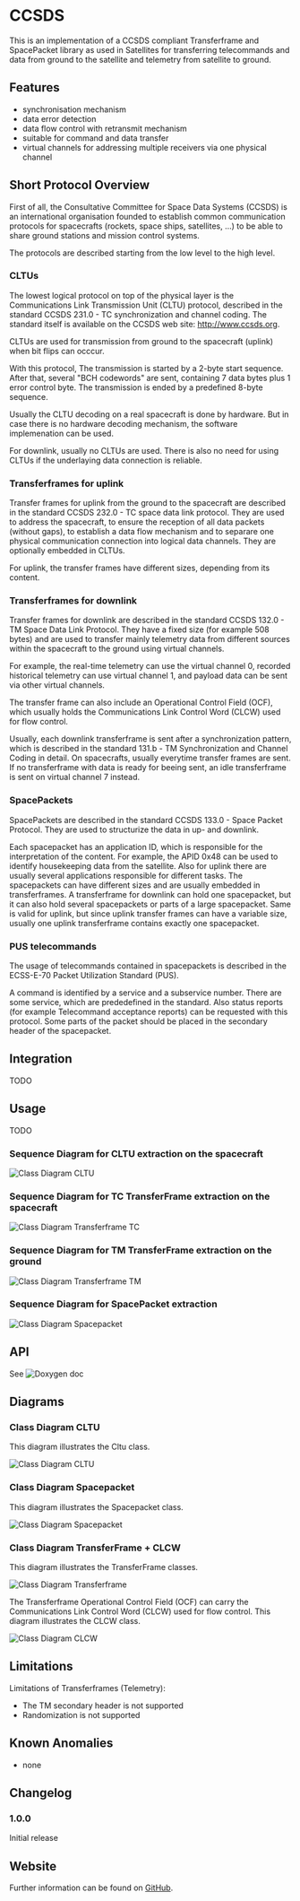 # CCSDS

This is an implementation of a CCSDS compliant Transferframe and SpacePacket library as used in Satellites for transferring telecommands and data from ground to the satellite and telemetry from satellite to ground. 

## Features

* synchronisation mechanism
* data error detection
* data flow control with retransmit mechanism
* suitable for command and data transfer
* virtual channels for addressing multiple receivers via one physical channel

## Short Protocol Overview

First of all, the Consultative Committee for Space Data Systems (CCSDS) is an international organisation founded to establish common communication protocols for spacecrafts (rockets, space ships, satellites, ...) to be able to share ground stations and mission control systems. 

The protocols are described starting from the low level to the high level. 

### CLTUs

The lowest logical protocol on top of the physical layer is the Communications Link Transmission Unit (CLTU) protocol, described in the standard CCSDS 231.0 - TC synchronization and channel coding. The standard itself is available on the CCSDS web site: http://www.ccsds.org. 

CLTUs are used for transmission from ground to the spacecraft (uplink) when bit flips can occcur. 

With this protocol, The transmission is started by a 2-byte start sequence. After that, several "BCH codewords" are sent, containing 7 data bytes plus 1 error control byte. The transmission is ended by a predefined 8-byte sequence.

Usually the CLTU decoding on a real spacecraft is done by hardware. But in case there is no hardware decoding mechanism, the software implemenation can be used. 

For downlink, usually no CLTUs are used. There is also no need for using CLTUs if the underlaying data connection is reliable.   

### Transferframes for uplink

Transfer frames for uplink from the ground to the spacecraft are described in the standard CCSDS 232.0 - TC space data link protocol. They are used to address the spacecraft, to ensure the reception of all data packets (without gaps), to establish a data flow mechanism and to separare one physical communication connection into logical data channels. They are optionally embedded in CLTUs.

For uplink, the transfer frames have different sizes, depending from its content. 

### Transferframes for downlink

Transfer frames for downlink are described in the standard CCSDS 132.0 - TM Space Data Link Protocol. They have a fixed size (for example 508 bytes) and are used to transfer mainly telemetry data from different sources within the spacecraft to the ground using virtual channels. 

For example, the real-time telemetry can use the virtual channel 0, recorded historical telemetry can use virtual channel 1, and payload data can be sent via other virtual channels. 

The transfer frame can also include an Operational Control Field (OCF), which usually holds the Communications Link Control Word (CLCW) used for flow control.

Usually, each downlink transferframe is sent after a synchronization pattern, which is described in the standard 131.b - TM Synchronization and Channel Coding in detail. On spacecrafts, usually everytime transfer frames are sent. If no transferframe with data is ready for beeing sent, an idle transferframe is sent on virtual channel 7 instead.  


### SpacePackets

SpacePackets are described in the standard CCSDS 133.0 - Space Packet Protocol. They are used to structurize the data in up- and downlink.

Each spacepacket has an application ID, which is responsible for the interpretation of the content. For example, the APID 0x48 can be used to identify housekeeping data from the satellite. Also for uplink there are usually several applications responsible for different tasks. The spacepackets can have different sizes and are usually embedded in transferframes. A transferframe for downlink can hold one spacepacket, but it can also hold several spacepackets or parts of a large spacepacket. Same is valid for uplink, but since uplink transfer frames can have a variable size, usually one uplink transferframe contains exactly one spacepacket.


### PUS telecommands

The usage of telecommands contained in spacepackets is described in the ECSS-E-70 Packet Utilization Standard (PUS). 

A command is identified by a service and a subservice number. There are some service, which are prededefined in the standard. Also status reports (for example Telecommand acceptance reports) can be requested with this protocol. Some parts of the packet should be placed in the secondary header of the spacepacket.  


## Integration

TODO


## Usage

TODO



### Sequence Diagram for CLTU extraction on the spacecraft

![Class Diagram CLTU](doc/sequence_diagram_cltu.png)


### Sequence Diagram for TC TransferFrame extraction on the spacecraft

![Class Diagram Transferframe TC](doc/sequence_diagram_transferframe_tc.png)


### Sequence Diagram for TM TransferFrame extraction on the ground

![Class Diagram Transferframe TM](doc/sequence_diagram_transferframe_tm.png)


### Sequence Diagram for SpacePacket extraction

![Class Diagram Spacepacket](doc/sequence_diagram_spacepacket.png)



## API

See ![Doxygen doc](doc/html/)


## Diagrams

### Class Diagram CLTU

This diagram illustrates the Cltu class.

![Class Diagram CLTU](doc/class_diagram_cltu.png)


### Class Diagram Spacepacket

This diagram illustrates the Spacepacket class.

![Class Diagram Spacepacket](doc/class_diagram_spacepacket.png)


### Class Diagram TransferFrame + CLCW

This diagram illustrates the TransferFrame classes.

![Class Diagram Transferframe](doc/class_diagram_transferframe.png)

The Transferframe Operational Control Field (OCF) can carry the Communications Link Control Word (CLCW) used for flow control. This diagram illustrates the CLCW class.

![Class Diagram CLCW](doc/class_diagram_clcw.png)



## Limitations

Limitations of Transferframes (Telemetry):                                                 
* The TM secondary header is not supported                 
* Randomization is not supported


## Known Anomalies

* none


## Changelog

### 1.0.0

Initial release


## Website

Further information can be found on [GitHub](https://github.com/steftri/CCSDS).

